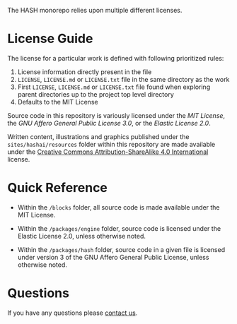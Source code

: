 The HASH monorepo relies upon multiple different licenses.

# License Guide

The license for a particular work is defined with following prioritized rules:

1.  License information directly present in the file
1.  `LICENSE`, `LICENSE.md` or `LICENSE.txt` file in the same directory as the work
1.  First `LICENSE`, `LICENSE.md` or `LICENSE.txt` file found when exploring parent directories up to the project top level directory
1.  Defaults to the MIT License

Source code in this repository is variously licensed under the _MIT License_,
the _GNU Affero General Public License 3.0_, or the _Elastic License 2.0_.

Written content, illustrations and graphics published under the `sites/hashai/resources`
folder within this repository are made available under the [Creative Commons
Attribution-ShareAlike 4.0 International](sites/hashai/resources/LICENSE.md) license.

# Quick Reference

- Within the `/blocks` folder, all source code is made
  available under the MIT License.

- Within the `/packages/engine` folder, source code is licensed under the
  Elastic License 2.0, unless otherwise noted.

- Within the `/packages/hash` folder, source code in a given file is
  licensed under version 3 of the GNU Affero General Public License, unless
  otherwise noted.

# Questions

If you have any questions please [contact us](https://hash.ai/contact).

